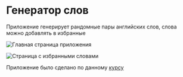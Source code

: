 # Генератор слов

Приложение генерирует рандомные пары английских слов, слова можно добавлять в избранные

![Главная страница приложения](/images/MainPage.jpg "Главная страница приложения")

![Страница с избранными словами](/images/FavoritesPage.jpg "Страница с избранными словами")

Приложение было сделано по данному [курсу](https://codelabs.developers.google.com/codelabs/flutter-codelab-first)
